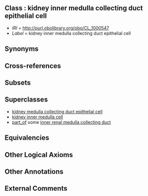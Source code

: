 
## Class : kidney inner medulla collecting duct epithelial cell

 * *IRI* = http://purl.obolibrary.org/obo/CL_1000547
 * *Label* = kidney inner medulla collecting duct epithelial cell

## Synonyms


## Cross-references


## Subsets


## Superclasses

 * [kidney medulla collecting duct epithelial cell](../../CL/46/CL_1000546.md)
 * [kidney inner medulla cell](../../CL/17/CL_1000617.md)
 * [part_of](../../BFO/50/BFO_0000050.md) some [inner renal medulla collecting duct](../../UBERON/87/UBERON_0005187.md)

## Equivalencies


## Other Logical Axioms


## Other Annotations


## External Comments

